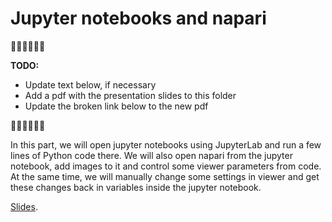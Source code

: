 # Jupyter notebooks and napari

🚧🚧🚧🚧🚧🚧

**TODO:** 
 - Update text below, if necessary
 - Add a pdf with the presentation slides to this folder
 - Update the broken link below to the new pdf

🚧🚧🚧🚧🚧🚧

In this part, we will open jupyter notebooks using JupyterLab and run a few lines of Python code there. We will also open napari from the jupyter notebook, add images to it and control some viewer parameters from code. At the same time, we will manually change some settings in viewer and get these changes back in variables inside the jupyter notebook.


[Slides](https://github.com/BiAPoL/Image-data-science-with-Napari-and-Python-LatAm2023/raw/main/docs/day1/Introduction_Course.pdf).